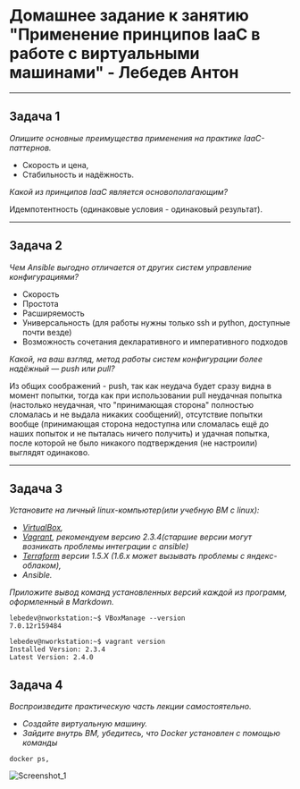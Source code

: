 # Домашнее задание к занятию "Применение принципов IaaC в работе с виртуальными машинами" - Лебедев Антон

---

## Задача 1

*Опишите основные преимущества применения на практике IaaC-паттернов.*

 - Скорость и цена,
 - Стабильность и надёжность.

*Какой из принципов IaaC является основополагающим?*

Идемпотентность (одинаковые условия - одинаковый результат).

---

## Задача 2

*Чем Ansible выгодно отличается от других систем управление конфигурациями?*

 - Скорость
 - Простота
 - Расширяемость
 - Универсальность (для работы нужны только ssh и python, доступные почти везде)
 - Возможность сочетания декларативного и императивного подходов

*Какой, на ваш взгляд, метод работы систем конфигурации более надёжный — push или pull?*

Из общих соображений - push, так как неудача будет сразу видна в момент попытки, тогда как при использовании pull неудачная попытка (настолько неудачная, что "принимающая сторона" полностью сломалась и не выдала никаких сообщений), отсутствие попытки вообще (принимающая сторона недоступна или сломалась ещё до наших попыток и не пыталась ничего получить) и удачная попытка, после которой не было никакого подтверждения (не настроили) выглядят одинаково.

---

## Задача 3

*Установите на личный linux-компьютер(или учебную ВМ с linux):*

- *[VirtualBox](https://www.virtualbox.org/),*
- *[Vagrant](https://github.com/netology-code/devops-materials), рекомендуем версию 2.3.4(старшие версии могут возникать проблемы интеграции с ansible)*
- *[Terraform](https://github.com/netology-code/devops-materials/blob/master/README.md)  версии 1.5.Х (1.6.х может вызывать проблемы с яндекс-облаком),*
- *Ansible.*

*Приложите вывод команд установленных версий каждой из программ, оформленный в Markdown.*

```
lebedev@nworkstation:~$ VBoxManage --version
7.0.12r159484
```

```
lebedev@nworkstation:~$ vagrant version
Installed Version: 2.3.4
Latest Version: 2.4.0
```


## Задача 4 

*Воспроизведите практическую часть лекции самостоятельно.*

- *Создайте виртуальную машину.*
- *Зайдите внутрь ВМ, убедитесь, что Docker установлен с помощью команды*
```
docker ps,
```


![Screenshot_1](https://github.com/Lebedun/HomeWork-Blank/blob/??-??/img/Screenshot_1.jpg)

